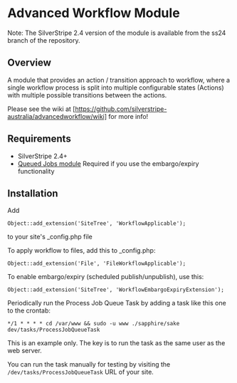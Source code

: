 # Advanced Workflow Module

Note: The SilverStripe 2.4 version of the module is available from the ss24
branch of the repository.

## Overview

A module that provides an action / transition approach to workflow, where a
single workflow process is split into multiple configurable states (Actions)
with multiple possible transitions between the actions.

Please see the wiki at [https://github.com/silverstripe-australia/advancedworkflow/wiki] 
for more info!

## Requirements

* SilverStripe 2.4+
* [Queued Jobs module][1] Required if you use the embargo/expiry functionality

## Installation

Add 

	Object::add_extension('SiteTree', 'WorkflowApplicable');

to your site's _config.php file

To apply workflow to files, add this to _config.php:

	Object::add_extension('File', 'FileWorkflowApplicable');

To enable embargo/expiry (scheduled publish/unpublish), use this:

	Object::add_extension('SiteTree', 'WorkflowEmbargoExpiryExtension');

Periodically run the Process Job Queue Task by adding a task like this one to the crontab:

	*/1 * * * * cd /var/www && sudo -u www ./sapphire/sake dev/tasks/ProcessJobQueueTask

This is an example only. The key is to run the task as the same user as the web server.

You can run the task manually for testing by visiting the `/dev/tasks/ProcessJobQueueTask` URL of your site.

[1]:https://github.com/nyeholt/silverstripe-queuedjobs


